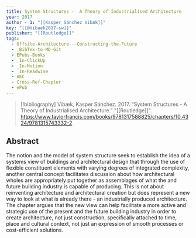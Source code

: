 ```yaml
---
title: System Structures -  A Theory of Industrialised Architecture
year: 2017
author - 1: "[[Kasper Sánchez Vibæk]]"
key: "[[@Vibaek2017-sw]]"
publisher: "[[Routledge]]"
tags:
  - Offsite-Architecture---Constructing-the-Future
  - _BibTex-to-MD-Git
  - EPubs-Books
  - _In-ClickUp
  - _In-Notion
  - _In-Readwise
  - AEC
  - Cross-Ref-Chapter
  - ePub
---
```


> [!bibliography]
> Vibæk, Kasper Sánchez. 2017. “System Structures -  A Theory of Industrialised Architecture.” "[[Routledge]]". https://www.taylorfrancis.com/books/9781317588825/chapters/10.4324/9781315743332-2

## Abstract
The notion and the model of system structure seek to establish the idea of a systems view of buildings and architectural design that through the use of flexible constituent elements with varying degrees of integrated complexity, another central concept facilitates discussion about how architectural wholes are appropriately put together as assemblages of what the and future building industry is capable of producing. This is not about reinventing architecture and architectural creation but does represent a new way to look at what is already there -  an industrially produced architecture. The chapter argues that the new view can help facilitate a more active and strategic use of the present and the future building industry in order to create architecture, not just construction, specifically attached to time, place and cultural context, not just an expression of smooth processes or cost-efficient solutions.